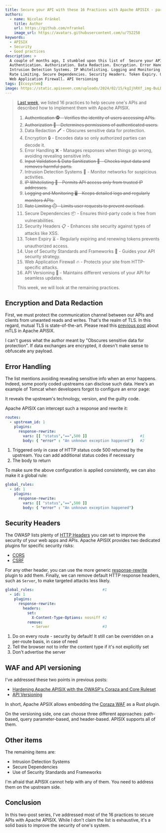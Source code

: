 ```yaml
---
title: Secure your API with these 16 Practices with Apache APISIX - part 2
authors:
  - name: Nicolas Fränkel
    title: Author
    url: https://github.com/nfrankel
    image_url: https://avatars.githubusercontent.com/u/752258
keywords:
  - APISIX
  - Security
  - Good practices
description: >
  A couple of months ago, I stumbled upon this list of  Secure your API with these 16 practices to secure your API.
  Authentication. Authorization. Data Redaction. Encryption. Error Handling. Input Validation & Data Sanitization.
  Intrusion Detection Systems. IP Whitelisting. Logging and Monitoring.
  Rate Limiting. Secure Dependencies. Security Headers. Token Expiry. Use of Security Standards and Frameworks.
  Web Application Firewall. API Versioning
tags: [Ecosystem]
image: https://static.apiseven.com/uploads/2024/02/15/kgIjhRXf_img-BuLDzx81CexYQAzkaF36h_large.webp
---
```


<head>
    <link rel="canonical" href="https://blog.frankel.ch/secure-api-practices-apisix/2/" />
</head>

>[Last week](https://blog.frankel.ch/secure-api-practices-apisix/1/), we listed 16 practices to help secure one's APIs and described how to implement them with Apache APISIX.
>
> 1. ~~Authentication 🕵️️ - Verifies the identity of users accessing APIs.~~
> 2. ~~Authorization 🚦 - Determines permissions of authenticated users.~~
> 3. Data Redaction 🖍️ - Obscures sensitive data for protection.
> 4. Encryption 🔒 - Encodes data so only authorized parties can decode it.
> 5. Error Handling ❌ - Manages responses when things go wrong, avoiding revealing sensitive info.
> 6. ~~Input Validation & Data Sanitization 🧹 - Checks input data and removes harmful parts.~~
> 7. Intrusion Detection Systems 👀 - Monitor networks for suspicious activities.
> 8. ~~IP Whitelisting 📝 - Permits API access only from trusted IP addresses.~~
> 9. ~~Logging and Monitoring 🖥️ - Keeps detailed logs and regularly monitors APIs.~~
>10. ~~Rate Limiting ⏱️ - Limits user requests to prevent overload.~~
>11. Secure Dependencies 📦 - Ensures third-party code is free from vulnerabilities.
>12. Security Headers 📋 - Enhances site security against types of attacks like XSS.
>13. Token Expiry ⏳ - Regularly expiring and renewing tokens prevents unauthorized access.
>14. Use of Security Standards and Frameworks 📘 - Guides your API security strategy.
>15. Web Application Firewall 🔥 - Protects your site from HTTP-specific attacks.
>16. API Versioning 🔄 - Maintains different versions of your API for seamless updates.
>
>This week, we will look at the remaining practices.

<!--truncate-->

## Encryption and Data Redaction

First, we must protect the communication channel between our APIs and clients from unwanted reads and writes. That's the realm of TLS. In this regard, mutual TLS is state-of-the-art. Please read this [previous post](https://blog.frankel.ch/mtls-everywhere/) about mTLS in Apache APISIX.

I can't guess what the author meant by "Obscures sensitive data for protection". If data exchanges are encrypted, it doesn't make sense to obfuscate any payload.

## Error Handling

The list mentions avoiding revealing sensitive info when an error happens. Indeed, some poorly coded upstreams can disclose such data. Here's an example of Tomcat when developers forgot to configure an error page:

It reveals the upstream's technology, version, and the guilty code.

Apache APISIX can intercept such a response and rewrite it:

```yaml
routes:
  - upstream_id: 1
    plugins:
      response-rewrite:
        vars: [[ "status","==",500 ]]                        #1
        body: { "error" : "An unknown exception happened"}   #2
```

1. Triggered only in case of HTTP status code 500 returned by the upstream. You can add additional status codes if necessary
2. The body to return

To make sure the above configuration is applied consistently, we can also make it a global rule:

```yaml
global_rules:
  - id: 1
    plugins:
      response-rewrite:
        vars: [[ "status","==",500 ]]
        body: { "error" : "An unknown exception happened"}
```

## Security Headers

The OWASP lists plenty of [HTTP Headers](https://cheatsheetseries.owasp.org/cheatsheets/HTTP_Headers_Cheat_Sheet.html) you can set to improve the security of your web apps and APIs. Apache APISIX provides two dedicated plugins for specific security risks:

* [CORS](https://apisix.apache.org/docs/apisix/plugins/cors/)
* [CSRF](https://apisix.apache.org/docs/apisix/plugins/csrf/)

For any other header, you can use the more generic [response-rewrite](https://apisix.apache.org/docs/apisix/plugins/response-rewrite/) plugin to add them. Finally, we can remove default HTTP response headers, such as `Server`, to make targeted attacks less likely.

```yaml
global_rules:                               #1
  - id: 1
    plugins:
      response-rewrite:
        headers:
          set:
            X-Content-Type-Options: nosniff #2
          remove:
            - Server                        #3
```

1. Do on every route - security by default! It still can be overridden on a per-route basis, in case of need
2. Tell the browser not to infer the content type if it's not explicitly set
3. Don't advertise the server

## WAF and API versioning

I've addressed these two points in previous posts:

* [Hardening Apache APISIX with the OWASP's Coraza and Core Ruleset](https://blog.frankel.ch/apisix-owasp-coraza-core-ruleset/)
* [API Versioning](https://blog.frankel.ch/api-versioning/)

In short, Apache APSIX allows embedding the [Coraza WAF](https://coraza.io/) as a Rust plugin.

On the versioning side, one can choose three different approaches: path-based, query parameter-based, and header-based. APISIX supports all of them.

## Other items

The remaining items are:

* Intrusion Detection Systems
* Secure Dependencies
* Use of Security Standards and Frameworks

I'm afraid that APISIX cannot help with any of them. You need to address them on the upstream side.

## Conclusion

In this two-post series, I've addressed most of the 16 practices to secure APIs with Apache APISIX. While I don't claim the list is exhaustive, it's a solid basis to improve the security of one's system.
